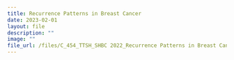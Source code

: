 ```yaml
---
title: Recurrence Patterns in Breast Cancer
date: 2023-02-01
layout: file
description: ""
image: ""
file_url: /files/C_454_TTSH_SHBC 2022_Recurrence Patterns in Breast Cancer.pdf
---
```

